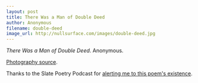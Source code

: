 ```yaml
---
layout: post
title: There Was a Man of Double Deed
author: Anonymous
filename: double-deed
image_url: http://nullsurface.com/images/double-deed.jpg
---
```


_There Was a Man of Double Deed_.  Anonymous.

[Photography source](http://www.flickr.com/photos/lupinthe3rd/508326012/).

Thanks to the Slate Poetry Podcast for [alerting me to this poem's existence](http://www.slate.com/id/2200516/).